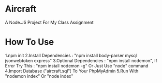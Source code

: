 # Aircraft
A Node.JS Project For My Class Assignment

# How To Use
1.npm init
2.Install Dependencies : "npm install body-parser mysql jsonwebtoken express"
3.Optional Dependencies : "npm install nodemon", If Error Try This : "npm install nodemon -g" Or Just Use "node" command
4.Import Database ("aircraft.sql") To Your PhpMyAdmin
5.Run With "nodemon index" Or "node index"
